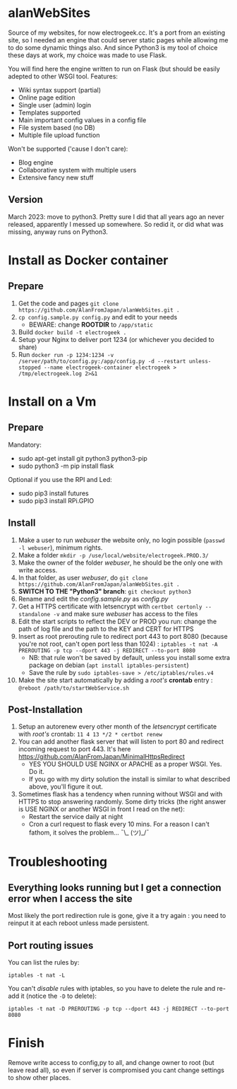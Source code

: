 # alanWebSites
Source of my websites, for now electrogeek.cc. It's a port from an existing site, so I needed an engine that could server static pages while allowing me to do some dynamic things also.
And since Python3 is my tool of choice these days at work, my choice was made to use Flask.

You will find here the engine written to run on Flask (but should be easily adepted to other WSGI tool.
Features:
* Wiki syntax support (partial)
* Online page edition
* Single user (admin) login
* Templates supported
* Main important config values in a config file
* File system based (no DB)
* Multiple file upload function

Won't be supported ('cause I don't care):
* Blog engine
* Collaborative system with multiple users
* Extensive fancy new stuff

## Version

March 2023: move to python3. Pretty sure I did that all years ago an never released, apparently I messed up somewhere. So redid it, or did what was missing, anyway runs on Python3.

# Install as Docker container

## Prepare
1. Get the code and pages `git clone https://github.com/AlanFromJapan/alanWebSites.git .`
1. `cp config.sample.py config.py` and edit to your needs
    - BEWARE: change  **ROOTDIR** to `/app/static`
1. Build `docker build -t electrogeek .`
1. Setup your Nginx to deliver port 1234 (or whichever you decided to share)
1. Run `docker run -p 1234:1234 -v /server/path/to/config.py:/app/config.py -d --restart unless-stopped --name electrogeek-container electrogeek > /tmp/electrogeek.log 2>&1`


# Install on a Vm

## Prepare

Mandatory:
* sudo apt-get install git python3 python3-pip
* sudo python3 -m pip install flask

Optional if you use the RPI and Led:
* sudo pip3 install futures
* sudo pip3 install RPi.GPIO

## Install

1. Make a user to run _webuser_ the website only, no login possible (`passwd -l webuser`), minimum rights.  
1. Make a folder `mkdir -p /use/local/website/electrogeek.PROD.3/`
1. Make the owner of the folder _webuser_, he should be the only one with write access.  
1. In that folder, as user _webuser_, do `git clone https://github.com/AlanFromJapan/alanWebSites.git .`
1. **SWITCH TO THE "Python3" branch**: `git checkout python3`
1. Rename and edit the _config.sample.py_ as _config.py_  
1. Get a HTTPS certificate with letsencrypt with `certbot certonly --standalone -v` and make sure _webuser_ has access to the files
1. Edit the start scripts to reflect the DEV or PROD you run: change the path of log file and the path to the KEY and CERT for HTTPS
1. Insert as root prerouting rule to redirect port 443 to port 8080 (because you're not root, can't open port less than 1024) : `iptables -t nat -A PREROUTING -p tcp --dport 443 -j REDIRECT --to-port 8080`
    - NB: that rule won't be saved by default, unless you install some extra package on debian (`apt install iptables-persistent`)
    - Save the rule by `sudo iptables-save > /etc/iptables/rules.v4`
1. Make the site start automatically by adding a *root's* **crontab** entry : `@reboot /path/to/startWebService.sh` 

## Post-Installation

1. Setup an autorenew every other month of the _letsencrypt_ certificate with *root's* crontab: `11 4 13 */2 * certbot renew`
1. You can add another flask server that will listen to port 80 and redirect incoming request to port 443. It's here https://github.com/AlanFromJapan/MinimalHttpsRedirect
    - YES YOU SHOULD USE NGINX or APACHE as a proper WSGI. Yes. Do it.
    - If you go with my dirty solution the install is similar to what described above, you'll figure it out.
1. Sometimes flask has a tendency when running without WSGI and with HTTPS to stop answering randomly. Some dirty tricks (the right answer is USE NGINX or another WSGI in front I read on the net):
    - Restart the service daily at night 
    - Cron a curl request to flask every 10 mins. For a reason I can't fathom, it solves the problem...  ¯\\_ (ツ)_/¯

# Troubleshooting

## Everything looks running but I get a connection error when I access the site
Most likely the port redirection rule is gone, give it a try again : you need to reinput it at each reboot unless made persistent.

## Port routing issues

You can list the rules by:

`iptables -t nat -L`

You can't *disable* rules with iptables, so you have to delete the rule and re-add it (notice the `-D` to delete):

`iptables -t nat -D PREROUTING -p tcp --dport 443 -j REDIRECT --to-port 8080`

# Finish  
Remove write access to config,py to all, and change owner to root (but leave read all), so even if server is compromised you cant change settings to show other places.  


